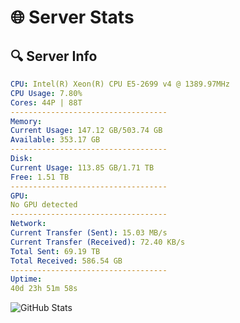 # 🌐 Server Stats
## 🔍 Server Info
```yaml
CPU: Intel(R) Xeon(R) CPU E5-2699 v4 @ 1389.97MHz
CPU Usage: 7.80%
Cores: 44P | 88T
-----------------------------------
Memory:
Current Usage: 147.12 GB/503.74 GB
Available: 353.17 GB
-----------------------------------
Disk:
Current Usage: 113.85 GB/1.71 TB
Free: 1.51 TB
-----------------------------------
GPU:
No GPU detected
-----------------------------------
Network:
Current Transfer (Sent): 15.03 MB/s
Current Transfer (Received): 72.40 KB/s
Total Sent: 69.19 TB
Total Received: 586.54 GB
-----------------------------------
Uptime:
40d 23h 51m 58s
```
![GitHub Stats](https://img.shields.io/badge/Updated-2025-04-17_21:14:47-blue)